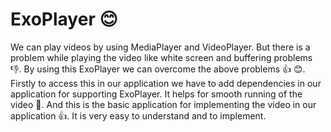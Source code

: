 # ExoPlayer :blush:
We can play videos by using MediaPlayer and VideoPlayer. But there is a problem while playing the video like white screen and buffering problems :thumbsdown:.
By using this ExoPlayer we can overcome the above problems :thumbsup: :blush:.
Firstly to access this in our application we have to add dependencies in our application for supporting ExoPlayer.
It helps for smooth running of the video :raised_hands:.
And this is the basic application for implementing the video in our application :thumbsup:.
It is very easy to understand and to implement.
